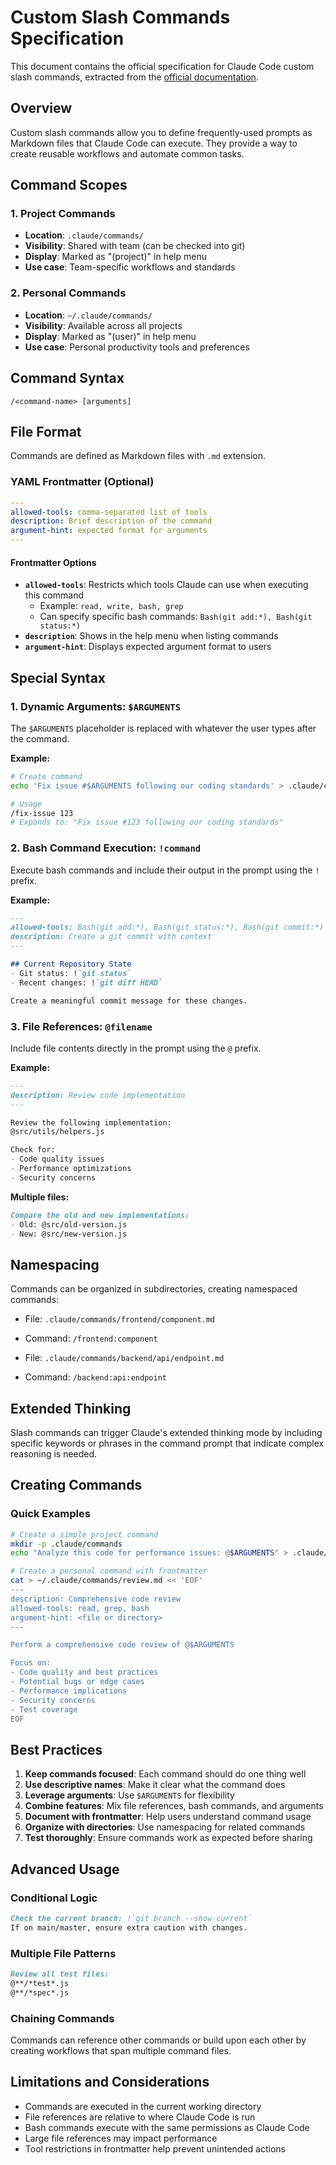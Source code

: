 # Custom Slash Commands Specification

This document contains the official specification for Claude Code custom slash commands, extracted from the [official documentation](https://docs.anthropic.com/en/docs/claude-code/slash-commands#custom-slash-commands).

## Overview

Custom slash commands allow you to define frequently-used prompts as Markdown files that Claude Code can execute. They provide a way to create reusable workflows and automate common tasks.

## Command Scopes

### 1. Project Commands

- **Location**: `.claude/commands/`
- **Visibility**: Shared with team (can be checked into git)
- **Display**: Marked as "(project)" in help menu
- **Use case**: Team-specific workflows and standards

### 2. Personal Commands

- **Location**: `~/.claude/commands/`
- **Visibility**: Available across all projects
- **Display**: Marked as "(user)" in help menu
- **Use case**: Personal productivity tools and preferences

## Command Syntax

```
/<command-name> [arguments]
```

## File Format

Commands are defined as Markdown files with `.md` extension.

### YAML Frontmatter (Optional)

```yaml
---
allowed-tools: comma-separated list of tools
description: Brief description of the command
argument-hint: expected format for arguments
---
```

#### Frontmatter Options

- **`allowed-tools`**: Restricts which tools Claude can use when executing this command
  - Example: `read, write, bash, grep`
  - Can specify specific bash commands: `Bash(git add:*), Bash(git status:*)`
- **`description`**: Shows in the help menu when listing commands
- **`argument-hint`**: Displays expected argument format to users

## Special Syntax

### 1. Dynamic Arguments: `$ARGUMENTS`

The `$ARGUMENTS` placeholder is replaced with whatever the user types after the command.

**Example:**

```bash
# Create command
echo 'Fix issue #$ARGUMENTS following our coding standards' > .claude/commands/fix-issue.md

# Usage
/fix-issue 123
# Expands to: "Fix issue #123 following our coding standards"
```

### 2. Bash Command Execution: `!command`

Execute bash commands and include their output in the prompt using the `!` prefix.

**Example:**

```markdown
---
allowed-tools: Bash(git add:*), Bash(git status:*), Bash(git commit:*)
description: Create a git commit with context
---

## Current Repository State
- Git status: !`git status`
- Recent changes: !`git diff HEAD`

Create a meaningful commit message for these changes.
```

### 3. File References: `@filename`

Include file contents directly in the prompt using the `@` prefix.

**Example:**

```markdown
---
description: Review code implementation
---

Review the following implementation:
@src/utils/helpers.js

Check for:
- Code quality issues
- Performance optimizations
- Security concerns
```

**Multiple files:**

```markdown
Compare the old and new implementations:
- Old: @src/old-version.js
- New: @src/new-version.js
```

## Namespacing

Commands can be organized in subdirectories, creating namespaced commands:

- File: `.claude/commands/frontend/component.md`
- Command: `/frontend:component`

- File: `.claude/commands/backend/api/endpoint.md`
- Command: `/backend:api:endpoint`

## Extended Thinking

Slash commands can trigger Claude's extended thinking mode by including specific keywords or phrases in the command prompt that indicate complex reasoning is needed.

## Creating Commands

### Quick Examples

```bash
# Create a simple project command
mkdir -p .claude/commands
echo "Analyze this code for performance issues: @$ARGUMENTS" > .claude/commands/optimize.md

# Create a personal command with frontmatter
cat > ~/.claude/commands/review.md << 'EOF'
---
description: Comprehensive code review
allowed-tools: read, grep, bash
argument-hint: <file or directory>
---

Perform a comprehensive code review of @$ARGUMENTS

Focus on:
- Code quality and best practices
- Potential bugs or edge cases
- Performance implications
- Security concerns
- Test coverage
EOF
```

## Best Practices

1. **Keep commands focused**: Each command should do one thing well
2. **Use descriptive names**: Make it clear what the command does
3. **Leverage arguments**: Use `$ARGUMENTS` for flexibility
4. **Combine features**: Mix file references, bash commands, and arguments
5. **Document with frontmatter**: Help users understand command usage
6. **Organize with directories**: Use namespacing for related commands
7. **Test thoroughly**: Ensure commands work as expected before sharing

## Advanced Usage

### Conditional Logic

```markdown
Check the current branch: !`git branch --show-current`
If on main/master, ensure extra caution with changes.
```

### Multiple File Patterns

```markdown
Review all test files:
@**/*test*.js
@**/*spec*.js
```

### Chaining Commands

Commands can reference other commands or build upon each other by creating workflows that span multiple command files.

## Limitations and Considerations

- Commands are executed in the current working directory
- File references are relative to where Claude Code is run
- Bash commands execute with the same permissions as Claude Code
- Large file references may impact performance
- Tool restrictions in frontmatter help prevent unintended actions
